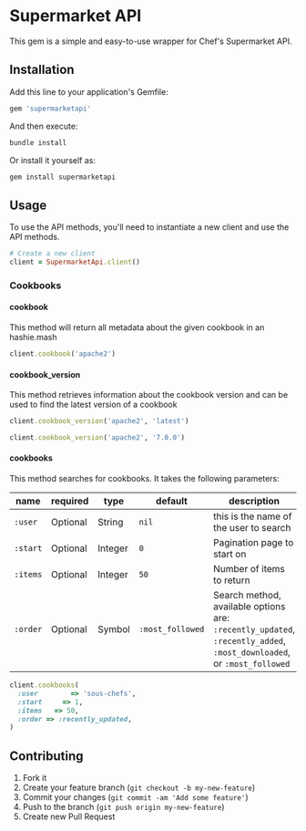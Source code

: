 # Supermarket API

This gem is a simple and easy-to-use wrapper for Chef's Supermarket API.

## Installation

Add this line to your application's Gemfile:

```ruby
gem 'supermarketapi'
```

And then execute:

```bash
bundle install
```

Or install it yourself as:

```bash
gem install supermarketapi
```

## Usage

To use the API methods, you'll need to instantiate a new client and use the API methods.

```ruby
# Create a new client
client = SupermarketApi.client()
```

### Cookbooks

#### cookbook

This method will return all metadata about the given cookbook in an hashie.mash

```ruby
client.cookbook('apache2')
```

#### cookbook_version

This method retrieves information about the cookbook version and can be used to find the latest version of a cookbook

```ruby
client.cookbook_version('apache2', 'latest')
```

```ruby
client.cookbook_version('apache2', '7.0.0')
```

#### cookbooks

This method searches for cookbooks. It takes the following parameters:

|name     |required |type     |default          |description|
|---------|---------|-------- |-----------------|-----------|
|`:user`  |Optional | String  |`nil`            | this is the name of the user to search|
|`:start` |Optional | Integer |`0`              | Pagination page to start on |
|`:items` |Optional | Integer |`50`             | Number of items to return |
|`:order` |Optional | Symbol  |`:most_followed` | Search method, available options are: `:recently_updated`, `:recently_added`, `:most_downloaded`, or `:most_followed`

```ruby
client.cookbooks(
  :user        => 'sous-chefs',
  :start     => 1,
  :items   => 50,
  :order => :recently_updated,
)
```

## Contributing

1. Fork it
2. Create your feature branch (`git checkout -b my-new-feature`)
3. Commit your changes (`git commit -am 'Add some feature'`)
4. Push to the branch (`git push origin my-new-feature`)
5. Create new Pull Request
